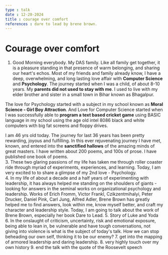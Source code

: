```yaml
---
type : talk
date : 12-20-2024
title : courage over comfort
references : dare to lead by brene brown.
---
```


# Courage over comfort

1. Good Morning everybody. My DAS family. Like all family get together, it is a pleasure standing in that presence of warm belonging, and sharing our heart's echos. Most of my friends and family already know, I have a deep, overwhelming, and long lasting love affair with **Computer Science** and **Psychology**. The journey started when I was a child, of about 8-10 years. My **parents did not used to stay with me**. I used to live with my elder brother and sister in a small town in Bihar known as Bhagalpur.

The love for Psychology started with a subject in my school known as **Moral Science - Girl Boy Attraction**. And Love for Computer Science started when I was successfully able to **program a text based cricket game** using BASIC language in my school using the age old intel 8086 black and white computers with big fat screens and floppy drives.

I am 46 yrs old today. The journey for last 36 years has been pretty rewarding, joyous and fulfilling. In this ever rejuvenating journey I have met, known, and entered into the **sanctified hallows** of the amazing minds of great masters. I have written about 200 poems, and 100s of prose. I have published one book of poems.  
3. These two glaring passions of my life has taken me through roller coaster ride through myriad of experiments, experiences, and learning. Today, I am very excited to to share a glimpse of my 2nd love - Psychology.  
4. In my life of about a decade and a half years of experimenting with leadership, it has always helped me standing on the shoulders of giants - looking for answers in the seminal works on organizational psychology and leadership. Works of Erich Fromm, Victor Frankl, Czikzentmihalyi, Peter Drucker, Daniel Pink, Carl Jung, Alfred Adler, Brene Brown has greatly helped me to find answers, look within me, know myself better, and craft my character and leadership style. Today, I am going to talk about the work of Brene Brown, especially her book Dare to Lead.
5. Story of Luke and Yoda
6. In the onslaught of criticism, uncertainty, risk and emotional exposure, being able to lean in, be vulnerable and have tough conversations, not giving into violence is what is the subject of today's talk. How we can stop beheading our own self, thinking it to be our enemy?
7. get into the mapping of armored leadership and daring leadership.
8. very highly touch over my own history
9.  end the talk with the quote of the Roosevelt speech